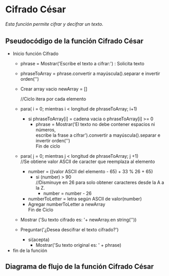 # Cifrado César

###### Esta función permite cifrar y decifrar un texto.

## Pseudocódigo de la función Cifrado César

* Inicio función Cifrado
  * phrase = Mostrar('Escribe el texto a cifrar:') : Solicita texto
  * phraseToArray = phrase.convertir a mayúscula().separar e invertir orden('')
  * Crear array vacio newArray = []  

	//Ciclo itera por cada elemento  
  * para( i = 0; mientras i < longitud de phraseToArray; i+1)  
    * si phraseToArray[i] = cadena vacia o phraseToArray[i] >= 0  
      * phrase = Mostrar('El texto no debe contener espacios ni números,  
      escribe la frase a cifrar').convertir a mayúscula().separar e invertir orden('')  
      Fin de ciclo  
  * para( j = 0; mientras j < longitud de phraseToArray; j +1)  
  //Se obtiene valor ASCII de caracter que reemplaza al elemento
    * number = ((valor ASCII del elemento - 65) + 33 % 26 + 65)  
      * si (number) > 90  
          //Disminuye en 26 para solo obtener caracteres desde la A a la Z.
        * number = number - 26  
    * numberToLetter = letra según ASCII de valor(number)
    * Agregar numberToLetter a newArray  
    Fin de Ciclo  

  * Mostrar ('Su texto cifrado es: '+ newArray.en string(''))  
  * Preguntar('¿Desea descifrar el texto cifrado?')  
    * si(acepta)  
      * Mostrar('Su texto original es: ' + phrase)  
* fin de la función  


## Diagrama de flujo de la función Cifrado César
